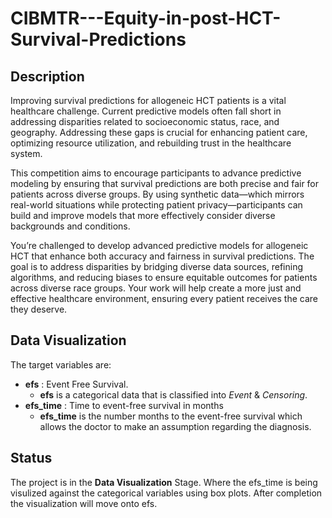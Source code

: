 # CIBMTR---Equity-in-post-HCT-Survival-Predictions

## Description
  Improving survival predictions for allogeneic HCT patients is a vital healthcare challenge. Current predictive models often fall short in addressing disparities related to socioeconomic status, race, and geography. Addressing these gaps is crucial for enhancing patient care, optimizing resource utilization, and rebuilding trust in the healthcare system.

This competition aims to encourage participants to advance predictive modeling by ensuring that survival predictions are both precise and fair for patients across diverse groups. By using synthetic data—which mirrors real-world situations while protecting patient privacy—participants can build and improve models that more effectively consider diverse backgrounds and conditions.

You’re challenged to develop advanced predictive models for allogeneic HCT that enhance both accuracy and fairness in survival predictions. The goal is to address disparities by bridging diverse data sources, refining algorithms, and reducing biases to ensure equitable outcomes for patients across diverse race groups. Your work will help create a more just and effective healthcare environment, ensuring every patient receives the care they deserve.

## Data Visualization

The target variables are:
- **efs** : Event Free Survival. 
    - **efs** is a categorical data that is classified into *Event* & *Censoring*.
- **efs_time** : Time to event-free survival in months
    - **efs_time** is the number months to the event-free survival which allows the doctor to make an assumption regarding the diagnosis.

## Status
The project is in the **Data Visualization** Stage. Where the efs_time is being visulized against the categorical variables using box plots. After completion the visualization will move onto efs.
